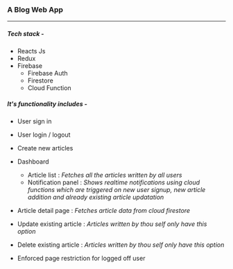 ### A Blog Web App

---

##### Tech stack -

 - Reacts Js
 - Redux
 - Firebase
    - Firebase Auth
    - Firestore
    - Cloud Function


##### It's functionality includes -
  - User sign in
  - User login / logout
  - Create new articles
  - Dashboard
      - Article list : *Fetches all the articles written by all users*
      - Notification panel : *Shows realtime notifications using cloud functions which are triggered on new user signup, new article addition and already existing article updatation*

  - Article detail page : *Fetches article data from cloud firestore*
  - Update existing article : *Articles written by thou self only have this option*
  - Delete existing article : *Articles written by thou self only have this option*
  - Enforced page restriction for logged off user
